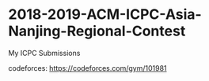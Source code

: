 # 2018-2019-ACM-ICPC-Asia-Nanjing-Regional-Contest
My ICPC Submissions

codeforces:
https://codeforces.com/gym/101981
